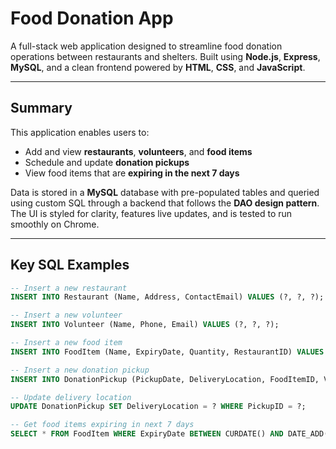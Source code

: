 # Food Donation App

A full-stack web application designed to streamline food donation operations between restaurants and shelters. Built using **Node.js**, **Express**, **MySQL**, and a clean frontend powered by **HTML**, **CSS**, and **JavaScript**.

---

## Summary

This application enables users to:
- Add and view **restaurants**, **volunteers**, and **food items**
- Schedule and update **donation pickups**
- View food items that are **expiring in the next 7 days**

Data is stored in a **MySQL** database with pre-populated tables and queried using custom SQL through a backend that follows the **DAO design pattern**. The UI is styled for clarity, features live updates, and is tested to run smoothly on Chrome.

---

## Key SQL Examples

```sql
-- Insert a new restaurant
INSERT INTO Restaurant (Name, Address, ContactEmail) VALUES (?, ?, ?);

-- Insert a new volunteer
INSERT INTO Volunteer (Name, Phone, Email) VALUES (?, ?, ?);

-- Insert a new food item
INSERT INTO FoodItem (Name, ExpiryDate, Quantity, RestaurantID) VALUES (?, ?, ?, ?);

-- Insert a new donation pickup
INSERT INTO DonationPickup (PickupDate, DeliveryLocation, FoodItemID, VolunteerID) VALUES (?, ?, ?, ?);

-- Update delivery location
UPDATE DonationPickup SET DeliveryLocation = ? WHERE PickupID = ?;

-- Get food items expiring in next 7 days
SELECT * FROM FoodItem WHERE ExpiryDate BETWEEN CURDATE() AND DATE_ADD(CURDATE(), INTERVAL 7 DAY);

